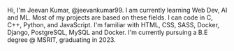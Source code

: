 Hi, I'm Jeevan Kumar, @jeevankumar99.
I am currently learning Web Dev, AI and ML.
Most of my projects are based on these fields. I can code in C, C++, Python, and JavaScript.
I'm familiar with HTML, CSS, SASS, Docker, Django, PostgreSQL, MySQL and Docker.
I'm currently pursuing a B.E degree @ MSRIT, graduating in 2023.
